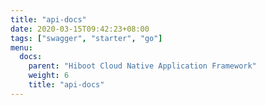 ```yaml
---
title: "api-docs"
date: 2020-03-15T09:42:23+08:00
tags: ["swagger", "starter", "go"]
menu:
  docs:
    parent: "Hiboot Cloud Native Application Framework"
    weight: 6
    title: "api-docs"
---
```



